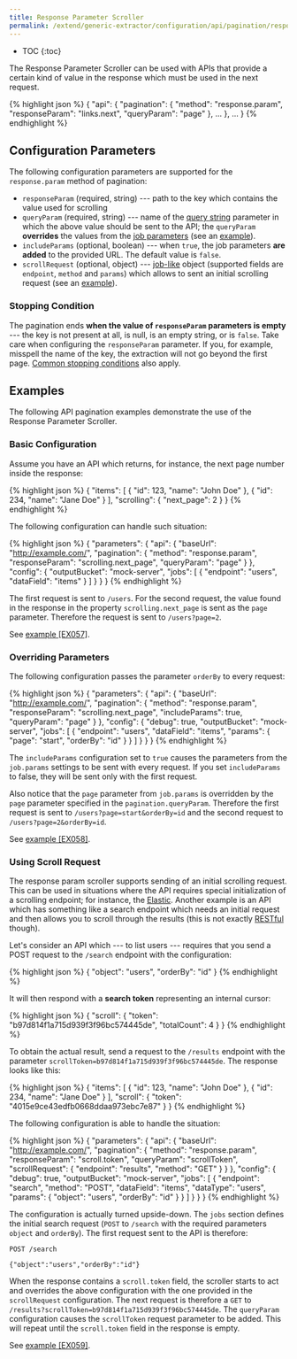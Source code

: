 ```yaml
---
title: Response Parameter Scroller
permalink: /extend/generic-extractor/configuration/api/pagination/response-param/
---
```


* TOC
{:toc}

The Response Parameter Scroller can be used with APIs that provide a certain kind
of value in the response which must be used in the next request.

{% highlight json %}
{
    "api": {
        "pagination": {
            "method": "response.param",
            "responseParam": "links.next",
            "queryParam": "page"
        },
        ...
    },
    ...
}
{% endhighlight %}

## Configuration Parameters
The following configuration parameters are supported for the `response.param` method of pagination:

- `responseParam` (required, string) --- path to the key which contains the value used for scrolling
- `queryParam` (required, string) --- name of the [query string](/extend/generic-extractor/tutorial/rest/#url) parameter in which
the above value should be sent to the API; the `queryParam` **overrides** the values from the [job
parameters](/extend/generic-extractor/configuration/config/jobs/#request-parameters)
(see an [example](#overriding-parameters)).
- `includeParams` (optional, boolean) --- when `true`, the job parameters
**are added** to the provided URL. The default value is `false`.
- `scrollRequest` (optional, object) --- [job-like](/extend/generic-extractor/configuration/config/jobs/) object (supported fields are
`endpoint`, `method` and `params`) which allows to sent an initial scrolling request (see an [example](#using-scroll-request)).

### Stopping Condition
The pagination ends **when the value of `responseParam` parameters is empty** --- the key is not present at all, is null, is
an empty string, or is `false`. Take care when configuring the `responseParam` parameter. If you, for example, misspell the name of
the key, the extraction will not go beyond the first page.
[Common stopping conditions](/extend/generic-extractor/configuration/api/pagination/#stopping-strategy) also apply.

## Examples
The following API pagination examples demonstrate the use of the Response Parameter Scroller.

### Basic Configuration
Assume you have an API which returns, for instance, the next page number inside the response:

{% highlight json %}
{
    "items": [
        {
            "id": 123,
            "name": "John Doe"
        },
        {
            "id": 234,
            "name": "Jane Doe"
        }
    ],
    "scrolling": {
        "next_page": 2
    }
}
{% endhighlight %}

The following configuration can handle such situation:

{% highlight json %}
{
    "parameters": {
        "api": {
            "baseUrl": "http://example.com/",
            "pagination": {
                "method": "response.param",
                "responseParam": "scrolling.next_page",
                "queryParam": "page"
            }
        },
        "config": {
            "outputBucket": "mock-server",
            "jobs": [
                {
                    "endpoint": "users",
                    "dataField": "items"
                }
            ]
        }
    }
}
{% endhighlight %}

The first request is sent to `/users`. For the second request, the value found in the response
in the property `scrolling.next_page` is sent as the `page` parameter. Therefore the request
is sent to `/users?page=2`.

See [example [EX057]](https://github.com/keboola/generic-extractor/tree/master/doc/examples/057-pagination-response-param-basic).

### Overriding Parameters
The following configuration passes the parameter `orderBy` to every request:

{% highlight json %}
{
    "parameters": {
        "api": {
            "baseUrl": "http://example.com/",
            "pagination": {
                "method": "response.param",
                "responseParam": "scrolling.next_page",
                "includeParams": true,
                "queryParam": "page"
            }
        },
        "config": {
            "debug": true,
            "outputBucket": "mock-server",
            "jobs": [
                {
                    "endpoint": "users",
                    "dataField": "items",
                    "params": {
                        "page": "start",
                        "orderBy": "id"
                    }
                }
            ]
        }
    }
}
{% endhighlight %}

The `includeParams` configuration set to `true` causes the parameters from the `job.params` settings to
be sent with every request. If you set `includeParams` to false, they will be sent only with
the first request.

Also notice that the `page` parameter from `job.params` is overridden by the `page` parameter specified
in the `pagination.queryParam`. Therefore the first request is sent to `/users?page=start&orderBy=id`
and the second request to `/users?page=2&orderBy=id`.

See [example [EX058]](https://github.com/keboola/generic-extractor/tree/master/doc/examples/058-pagination-response-param-override).

### Using Scroll Request
The response param scroller supports sending of an initial scrolling request. This can be used
in situations where the API requires special initialization of a scrolling endpoint;
for instance, the [Elastic](https://www.elastic.co/guide/en/elasticsearch/reference/5.2/search-request-scroll.html).
Another example is an API which has something like a search endpoint which needs an initial request and
then allows you to scroll through the results (this is not exactly [RESTful](/extend/generic-extractor/tutorial/rest/) though).

Let's consider an API which --- to list users --- requires that you send a POST request to the
`/search` endpoint with the configuration:

{% highlight json %}
{
    "object": "users",
    "orderBy": "id"
}
{% endhighlight %}

It will then respond with a **search token** representing an internal cursor:

{% highlight json %}
{
    "scroll": {
        "token": "b97d814f1a715d939f3f96bc574445de",
        "totalCount": 4
    }
}
{% endhighlight %}

To obtain the actual result, send a request to the `/results` endpoint with the parameter
`scrollToken=b97d814f1a715d939f3f96bc574445de`. The response looks like this:

{% highlight json %}
{
    "items": [
        {
            "id": 123,
            "name": "John Doe"
        },
        {
            "id": 234,
            "name": "Jane Doe"
        }
    ],
    "scroll": {
        "token": "4015e9ce43edfb0668ddaa973ebc7e87"
    }
}
{% endhighlight %}

The following configuration is able to handle the situation:

{% highlight json %}
{
    "parameters": {
        "api": {
            "baseUrl": "http://example.com/",
            "pagination": {
                "method": "response.param",
                "responseParam": "scroll.token",
                "queryParam": "scrollToken",
                "scrollRequest": {
                    "endpoint": "results",
                    "method": "GET"
                }
            }
        },
        "config": {
            "debug": true,
            "outputBucket": "mock-server",
            "jobs": [
                {
                    "endpoint": "search",
                    "method": "POST",
                    "dataField": "items",
                    "dataType": "users",
                    "params": {
                        "object": "users",
                        "orderBy": "id"
                    }
                }
            ]
        }
    }
}
{% endhighlight %}

The configuration is actually turned upside-down. The `jobs` section defines the initial search request
(`POST` to `/search` with the required parameters `object` and `orderBy`). The first request sent to the API
is therefore:

    POST /search

    {"object":"users","orderBy":"id"}

When the response contains a `scroll.token` field, the scroller starts to act and overrides the above
configuration with the one provided in the `scrollRequest` configuration. The next request is therefore
a `GET` to `/results?scrollToken=b97d814f1a715d939f3f96bc574445de`. The `queryParam` configuration
causes the `scrollToken` request parameter to be added. This will repeat until the `scroll.token` field in
the response is empty.

See [example [EX059]](https://github.com/keboola/generic-extractor/tree/master/doc/examples/059-pagination-response-param-scroll-request).
